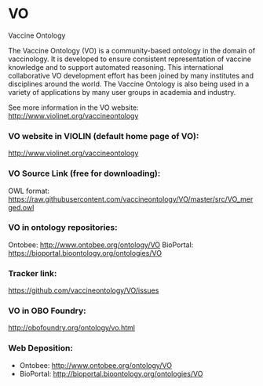 # VO
Vaccine Ontology

The Vaccine Ontology (VO) is a community-based ontology in the domain of vaccinology. It is developed to ensure consistent representation of vaccine knowledge and to support automated reasoning. This international collaborative VO development effort has been joined by many institutes and disciplines around the world. The Vaccine Ontology is also being used in a variety of applications by many user groups in academia and industry. 

See more information in the VO website: http://www.violinet.org/vaccineontology 

### VO website in VIOLIN (default home page of VO): 
http://www.violinet.org/vaccineontology 

### VO Source Link (free for downloading):
OWL format: https://raw.githubusercontent.com/vaccineontology/VO/master/src/VO_merged.owl

### VO in ontology repositories:
Ontobee: http://www.ontobee.org/ontology/VO 
BioPortal: https://bioportal.bioontology.org/ontologies/VO 

### Tracker link:  
https://github.com/vaccineontology/VO/issues 

### VO in OBO Foundry: 
http://obofoundry.org/ontology/vo.html 

### Web Deposition: 
- Ontobee: http://www.ontobee.org/ontology/VO
- BioPortal: http://bioportal.bioontology.org/ontologies/VO 
